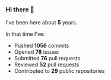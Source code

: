 ### Hi there 👋

I've been here about **5** years.

In that time I've:

- Pushed **1056** commits
- Opened **78** issues
- Submitted **76** pull requests
- Reviewed **52** pull requests
- Contributed to **29** public repositories

<!-- ![My scrobbles](https://lastfm-recently-played.vercel.app/api?user=dotdub) -->
